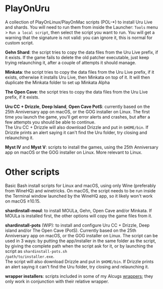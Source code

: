# PlayOnUru
A collection of PlayOnLinux/PlayOnMac scripts (POL-\*) to install Uru Live and shards. You will need to run them from inside the Launcher: <code>Tools</code> menu > <code>Run a local script</code>, then select the script you want to run. You will get a warning that the signature is not valid: you can ignore it, this is normal for custom script.

<b>Gehn Shard</b>: the script tries to copy the data files from the Uru Live prefix, if it exists.
If the game fails to delete the old patcher executable, just keep trying relaunching it, after a couple of attempts it should manage.

<b>Minkata</b>: the script tries to copy the data files from the Uru Live prefix, if it exists, otherwise it installs Uru Live, then Minkata on top of it. It will then duplicate the Minkata folder to set up Minkata Alpha

<b>The Open Cave</b>: the script tries to copy the data files from the Uru Live prefix, if it exists.

<b>Uru CC + Drizzle</b>, <b>Deep Island</b>, <b>Open Cave PotS</b>: currently based on the 25th Anniversary app on macOS, or the GOG installer on Linux. The first time you launch the game, you'll get error alerts and crashes, but after a few attempts you should be able to continue.<br/>
The Uru CC + Drizzle will also download Drizzle and put in <code>$HOME/bin</code>. If Drizzle prints an alert saying it can't find the Uru folder, try closing and relaunching it.

<b>Myst IV</b> and <b>Myst V</b>: scripts to install the games, using the 25th Anniversary app on macOS or the GOG installer on Linux. More relevant to Linux.

# Other scripts
Basic Bash install scripts for Linux and macOS, using only Wine (preferably from WineHQ) and winetricks. On macOS, the script needs to be run inside the Terminal window launched by the WineHQ app, so it likely won't work on macOS ≥10.15.

<b>shardinstall-moul</b>: to install MOULa, Gehn, Open Cave and/or Minkata. If MOULa is installed first, the other options will copy the game files from it.

<b>shardinstall-pots</b> (WIP): to install and configure Uru CC + Drizzle, Deep island and/or The Open Cave (PotS). Currently based on the 25th Anniversary app on macOS, or the GOG installer on Linux. The script can be used in 3 ways: by putting the app/installer in the same folder as the script, by giving the complete path when the script ask for it, or by launching the script as <code>shardinstall-pots.sh /path/to/installer.exe</code>.<br/>
The script will also download Drizzle and put in <code>$HOME/bin</code>. If Drizzle prints an alert saying it can't find the Uru folder, try closing and relaunching it.

<b>wrapper installers</b>: scripts included in some of my Alcugs <a href="https://www.mediafire.com/folder/dpf6adk3246qy/Wrappers">wrappers</a>; they only work in conjunction with their relative wrapper.
